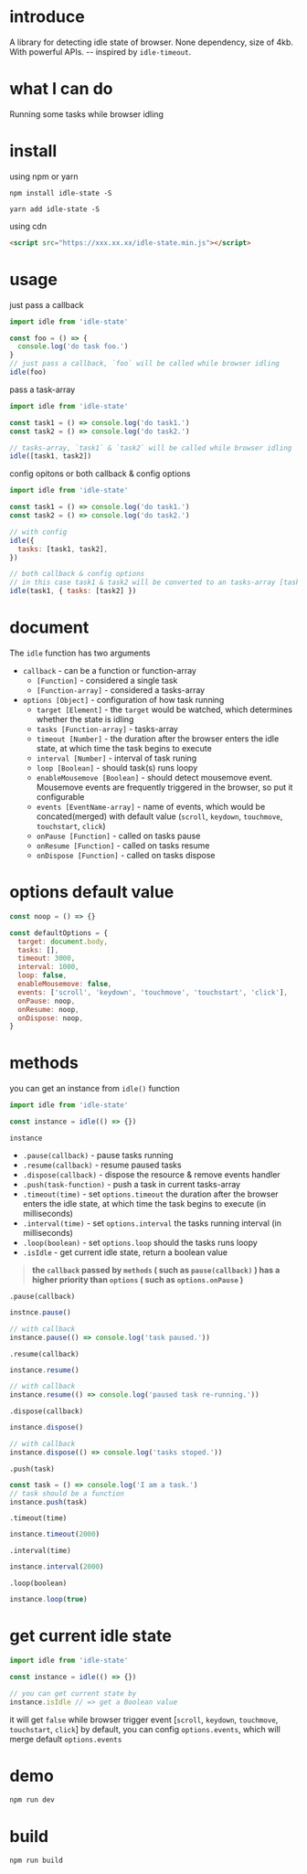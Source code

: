 # introduce

A library for detecting idle state of browser. None dependency, size of 4kb. With powerful APIs. -- inspired by `idle-timeout`.

# what I can do

Running some tasks while browser idling

# install

using npm or yarn

```shell
npm install idle-state -S
```

```shell
yarn add idle-state -S
```

using cdn

```html
<script src="https://xxx.xx.xx/idle-state.min.js"></script>
```

# usage

just pass a callback

```js
import idle from 'idle-state'

const foo = () => {
  console.log('do task foo.')
}
// just pass a callback, `foo` will be called while browser idling
idle(foo)
```

pass a task-array

```js
import idle from 'idle-state'

const task1 = () => console.log('do task1.')
const task2 = () => console.log('do task2.')

// tasks-array, `task1` & `task2` will be called while browser idling
idle([task1, task2])
```

config opitons or both callback & config options

```js
import idle from 'idle-state'

const task1 = () => console.log('do task1.')
const task2 = () => console.log('do task2.')

// with config
idle({
  tasks: [task1, task2],
})

// both callback & config options
// in this case task1 & task2 will be converted to an tasks-array [task1, task2]
idle(task1, { tasks: [task2] })
```

# document

The `idle` function has two arguments

- `callback` - can be a function or function-array
  - `[Function]` - considered a single task
  - `[Function-array]` - considered a tasks-array
- `options [Object]` - configuration of how task running
  - `target [Element]` - the `target` would be watched, which determines whether the state is idling
  - `tasks [Function-array]` - tasks-array
  - `timeout [Number]` - the duration after the browser enters the idle state, at which time the task begins to execute
  - `interval [Number]` - interval of task runing
  - `loop [Boolean]` - should task(s) runs loopy
  - `enableMousemove [Boolean]` - should detect mousemove event. Mousemove events are frequently triggered in the browser, so put it configurable
  - `events [EventName-array]` - name of events, which would be concated(merged) with default value (`scroll`, `keydown`, `touchmove`, `touchstart`, `click`)
  - `onPause [Function]` - called on tasks pause
  - `onResume [Function]` - called on tasks resume
  - `onDispose [Function]` - called on tasks dispose

# options default value

```js
const noop = () => {}

const defaultOptions = {
  target: document.body,
  tasks: [],
  timeout: 3000,
  interval: 1000,
  loop: false,
  enableMousemove: false,
  events: ['scroll', 'keydown', 'touchmove', 'touchstart', 'click'],
  onPause: noop,
  onResume: noop,
  onDispose: noop,
}
```

# methods

you can get an instance from `idle()` function

```js
import idle from 'idle-state'

const instance = idle(() => {})
```

`instance`

- `.pause(callback)` - pause tasks running
- `.resume(callback)` - resume paused tasks
- `.dispose(callback)` - dispose the resource & remove events handler
- `.push(task-function)` - push a task in current tasks-array
- `.timeout(time)` - set `options.timeout` the duration after the browser enters the idle state, at which time the task begins to execute (in milliseconds)
- `.interval(time)` - set `options.interval` the tasks running interval (in milliseconds)
- `.loop(boolean)` - set `options.loop` should the tasks runs loopy
- `.isIdle` - get current idle state, return a boolean value

> **the `callback` passed by `methods` ( such as `pause(callback)` ) has a higher priority than `options` ( such as `options.onPause` )**

`.pause(callback)`

```js
instnce.pause()

// with callback
instance.pause(() => console.log('task paused.'))
```

`.resume(callback)`

```js
instance.resume()

// with callback
instance.resume(() => console.log('paused task re-running.'))
```

`.dispose(callback)`

```js
instance.dispose()

// with callback
instance.dispose(() => console.log('tasks stoped.'))
```

`.push(task)`

```js
const task = () => console.log('I am a task.')
// task should be a function
instance.push(task)
```

`.timeout(time)`

```js
instance.timeout(2000)
```

`.interval(time)`

```js
instance.interval(2000)
```

`.loop(boolean)`

```js
instance.loop(true)
```

# get current idle state

```js
import idle from 'idle-state'

const instance = idle(() => {})

// you can get current state by
instance.isIdle // => get a Boolean value
```

it will get `false` while browser trigger event [`scroll`, `keydown`, `touchmove`, `touchstart`, `click`] by default, you can config `options.events`,
which will merge default `options.events`

# demo

```shell
npm run dev
```

# build

```shell
npm run build
```
